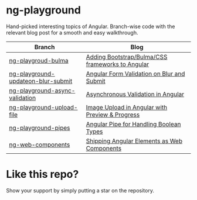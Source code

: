 # ng-playground

Hand-picked interesting topics of Angular. Branch-wise code with the relevant blog post for a smooth and easy walkthrough.

| Branch      | Blog |
| ----------- | ----------- |
| [ng-playgroud-bulma](https://github.com/fiyazbinhasan/ng-playground/tree/ng-playgroud-bulma) | [Adding Bootstrap/Bulma/CSS frameworks to Angular](https://fiyazhasan.me/tips-and-tricks/) |
| [ng-playground-updateon-blur-submit](https://github.com/fiyazbinhasan/ng-playground/tree/ng-playground-updateon-blur-submit) | [Angular Form Validation on Blur and Submit](https://fiyazhasan.me/angular-forms-validation-updateon-blur/) |
| [ng-playground-async-validation](https://github.com/fiyazbinhasan/ng-playground/tree/ng-playground-async-validation) | [Asynchronous Validation in Angular](https://fiyazhasan.me/asynchronous-validation-in-angulars-reactive-forms-control/) |
| [ng-playground-upload-file](https://github.com/fiyazbinhasan/ng-playground/tree/ng-playground-upload-file) | [Image Upload in Angular with Preview & Progress](https://fiyazhasan.me/angular-file-upload-using-asp-net-core/) |
| [ng-playground-pipes](https://github.com/fiyazbinhasan/ng-playground/tree/ng-playground-pipes) | [Angular Pipe for Handling Boolean Types](https://fiyazhasan.me/angular-pipe-for-handling-boolean-types/) |
| [ng-web-components](https://github.com/fiyazbinhasan/ng-playground/tree/ng-web-components) | [Shipping Angular Elements as Web Components](https://fiyazhasan.me/shipping-angular-component-as-web-component/) |

# Like this repo?
Show your support by simply putting a star on the repository.
